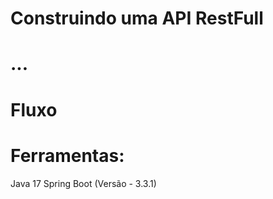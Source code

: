 # Construindo uma API RestFull


# ...


# Fluxo


# Ferramentas: 
Java 17
Spring Boot (Versão - 3.3.1)





